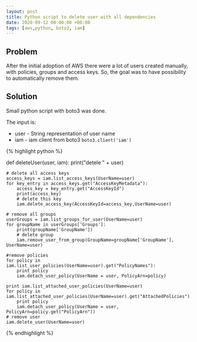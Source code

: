 ```yaml
---
layout: post
title: Python script to delete user with all dependencies
date: 2020-09-12 00:00:00 +00:00
tags: [aws,python, boto3, iam]
---
```

## Problem
After the initial adoption of AWS there were a lot of users created manually, with policies, groups and access keys. So, the goal was to have possibility to automatically remove them.  
    

## Solution
Small python script with boto3 was done. 

The input is:
* user  - String representation of user name
* iam - iam client from boto3 `boto3.client('iam')`


{% highlight python %} 

def deleteUser(user, iam):
    print("detele " + user)

    # delete all access keys
    access_keys = iam.list_access_keys(UserName=user)
    for key_entry in access_keys.get("AccessKeyMetadata"):
        access_key = key_entry.get("AccessKeyId")
        print(access_key)
        # delete this key
        iam.delete_access_key(AccessKeyId=access_key,UserName=user)

    # remove all groups
    userGroups = iam.list_groups_for_user(UserName=user)
    for groupName in userGroups['Groups']:
        print(groupName['GroupName'])
        # delete group
        iam.remove_user_from_group(GroupName=groupName['GroupName'], UserName=user)

    #remove policies
    for policy in iam.list_user_policies(UserName=user).get("PolicyNames"):
        print policy
        iam.detach_user_policy(UserName = user, PolicyArn=policy)

    print iam.list_attached_user_policies(UserName=user)
    for policy in iam.list_attached_user_policies(UserName=user).get("AttachedPolicies"):
        print policy
        iam.detach_user_policy(UserName = user, PolicyArn=policy.get("PolicyArn"))
    # remove user
    iam.delete_user(UserName=user)

{% endhighlight %}

